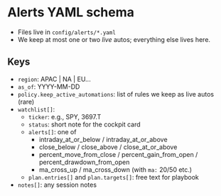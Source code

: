 # Alerts YAML schema
- Files live in `config/alerts/*.yaml`
- We keep at most one or two *live* autos; everything else lives here.

## Keys
- `region`: APAC | NA | EU...
- `as_of`: YYYY-MM-DD
- `policy.keep_active_automations`: list of rules we keep as live autos (rare)
- `watchlist[]`:
  - `ticker`: e.g., SPY, 3697.T
  - `status`: short note for the cockpit card
  - `alerts[]`: one of
    - intraday_at_or_below / intraday_at_or_above
    - close_below / close_above / close_at_or_above
    - percent_move_from_close / percent_gain_from_open / percent_drawdown_from_open
    - ma_cross_up / ma_cross_down (with `ma:` 20/50 etc.)
  - `plan.entries[]` and `plan.targets[]`: free text for playbook
- `notes[]`: any session notes
